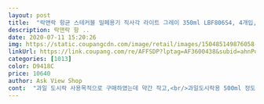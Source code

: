 ```yaml
---
layout: post 
title:  "락앤락 항균 스테커블 밀페용기 직사각 라이트 그레이 350ml LBF806S4, 4개입, 단품" 
description: 락앤락 항 ..
date: 2020-07-11 15:20:26 
img: https://static.coupangcdn.com/image/retail/images/150485149876058-b2899041-3b8a-4cbd-bbd4-903d9204be7a.jpg 
linkUrl: https://link.coupang.com/re/AFFSDP?lptag=AF3600438&subid=ahnPublicAsk&pageKey=231633942&itemId=734791238&vendorItemId=4856629788&traceid=V0-113-5cb99771edb2217b 
categories: [1013] 
color: D9418C 
price: 10640 
author: Ask View Shop 
cont:  "과일 도시락 사용목적으로 구매하였는데 약간 작고,<br/>과일도시락용 500ml 정도 추가 구매하여야겠습니다.<br/><br/>뚜껑 하나가 깨져 있어 아쉽네요<br/>반찬통으로 사용하기에는 좋을 듯<br/>상품 구입후 오늘 에서야 쓰게 되었는데<br/>어쩔수 없이 그냥 써야져뭐.<br/>.<br/> ㅠㅠ<br/>크기가 가늠이 안갔었는데, 딱 멸치볶음 넣기 좋은 싸이즈라 작으니까 잘 생각하셈 /퀄은 좋음<br/>" 
---
```

